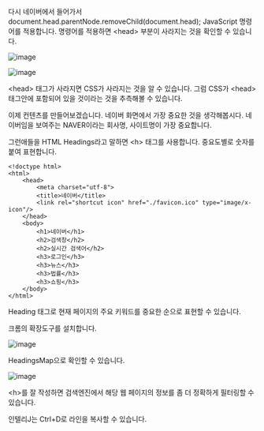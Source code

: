 다시 네이버에서 들어가서 document.head.parentNode.removeChild(document.head); JavaScript 명령어를 적용합니다. 명령어를 적용하면 \<head\> 부분이 사라지는 것을 확인할 수 있습니다.

![image](https://user-images.githubusercontent.com/79847020/165555093-6b268f79-3028-4567-8a19-99765ed4c813.png)

![image](https://user-images.githubusercontent.com/79847020/165555169-5c95a6a2-45ef-496e-af31-295b840522e5.png)

\<head\> 태그가 사라지면 CSS가 사라지는 것을 알 수 있습니다. 그럼 CSS가 \<head\> 태그안에 포함되어 있을 것이라는 것을 추측해볼 수 있습니다.

이제 컨텐츠를 만들어보겠습니다. 네이버 화면에서 가장 중요한 것을 생각해봅시다. 네이버임을 보여주는 NAVER이라는 회사명, 사이트명이 가장 중요합니다. 

그런애들을 HTML Headings라고 말하면 \<h\> 태그를 사용합니다. 중요도별로 숫자를 붙여 표현합니다.

```
<!doctype html>
<html>
    <head>
        <meta charset="utf-8">
        <title>네이버</title>
        <link rel="shortcut icon" href="./favicon.ico" type="image/x-icon"/>
    </head>
    <body>
        <h1>네이버</h1>
        <h2>검색창</h2>
        <h2>실시간 검색어</h2>
        <h3>로그인</h3>
        <h3>뉴스</h3>
        <h3>법률</h3>
        <h3>쇼핑</h3>
    </body>
</html>
```

Heading 태그로 현재 페이지의 주요 키워드를 중요한 순으로 표현할 수 있습니다. 

크롬의 확장도구를 설치합니다.

![image](https://user-images.githubusercontent.com/79847020/166475943-bd90af6b-f421-4c6e-9ab7-2bc8e0ba770a.png)

HeadingsMap으로 확인할 수 있습니다.

![image](https://user-images.githubusercontent.com/79847020/166476106-a96d8ace-7eff-4831-bc26-c86646cec4bd.png)

\<h\>를 잘 작성하면 검색엔진에서 해당 웹 페이지의 정보를 좀 더 정확하게 필터링할 수 있습니다.


인텔리J는 Ctrl+D로 라인을 복사할 수 있습니다.



